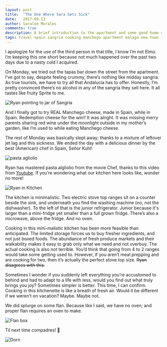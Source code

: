 ```yaml
---
layout: post
title:  "The One Where Sara Gets Sick"
date:   2017-09-13
author: Saralee Morales
comments: true
description: A brief introduction to the apartment and some good home cooking including more Manchego cheese
tags: travel spain sangria cooking manchego apartment malaga new town flan
---
```



I apologize for the use of the third person in that title, I know I’m not Elmo. I’m keeping this one short because not much happened over the past two days due to a nasty cold I acquired.


On Monday, we tried out the tapas bar down the street from the apartment. I’ve got to say, despite feeling crummy, there’s nothing like midday sangria. As true tourists, we have to try all that Andalucia has to offer. Honestly, I’m pretty convinced there’s no alcohol in any of the sangria they sell here. It all tastes like fruity Sprite to me.


![Ryan pointing to jar of Sangria][sangria]


And I finally got to try REAL Manchego cheese, made in Spain, while in Spain. Redemption cheese for the win!! It was alright. It was missing merry parents sharing red wine under the moonlight outside in my mother’s garden, like I’m used to while eating Manchego cheese.


The rest of Monday was basically slept away; thanks to a mixture of leftover jet lag and this sickness.
We ended the day with a delicious dinner by the best (American) chef in Spain, Señor Kuhl!


![pasta agliolio][pasta]


Ryan has mastered pasta algliolio from the movie Chef, thanks to this video from [Youtube][youtube]. If you’re wondering what our kitchen here looks like, wonder no more!


![Ryan in Kitchen][kitchen]


The kitchen is minimalistic. Two electric stove top ranges sit on a counter beside the sink, and underneath you find the washing machine (no, not the dishwasher). To the left of that is the junior refrigerator. Junior because it's larger than a mini-fridge yet smaller than a full grown fridge. There’s also a microwave, above the fridge. And no oven.


Cooking in this mini-malistic kitchen has been more feasible than anticipated. The limited storage forces us to buy fresher ingredients, and not just boxed foods. The abundance of fresh produce markets and their walkability makes it easy to grab only what we need and not overbuy. The actual cooking is also not terrible. You’d think that going from 4 to 2 ranges would take some getting used to. However, if you aren’t meal prepping and are cooking for two, then it’s actually the perfect stove top size. ~~Ryan disagrees with this.~~


Sometimes I wonder if you suddenly left everything you’re accustomed to behind and had to adapt to a life with less, would you find out what truly brings you joy? Sometimes simpler is better. This time, I can confirm. Cooking in this kitchenette is like a breath of fresh air. Would it be different if we weren’t on vacation? Maybe. Maybe not.


We did splurge on some flan. Because like I said, we have no oven; and proper flan requires an oven to make.


![Flan box][flan]


Til next time compadres! :wave:

![Dorn][dorn]

[youtube]:    https://www.youtube.com/watch?v=bJUiWdM__Qw
[dorn]:       https://s3.amazonaws.com/fiveweeksabroad-assets/09132017/dorn_2.jpg
[flan]:       https://s3.amazonaws.com/fiveweeksabroad-assets/09132017/flan.jpg
[kitchen]:    https://s3.amazonaws.com/fiveweeksabroad-assets/09132017/kitchen.jpg
[pasta]:      https://s3.amazonaws.com/fiveweeksabroad-assets/09132017/pasta.jpg
[sangria]:    https://s3.amazonaws.com/fiveweeksabroad-assets/09132017/sangria.jpg
